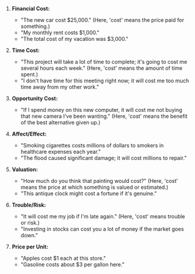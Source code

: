 1. **Financial Cost:**
   - "The new car cost $25,000." (Here, 'cost' means the price paid for something.)
   - "My monthly rent costs $1,000."
   - "The total cost of my vacation was $3,000."

2. **Time Cost:**
   - "This project will take a lot of time to complete; it's going to cost me several hours each week." (Here, 'cost' means the amount of time spent.)
   - "I don't have time for this meeting right now; it will cost me too much time away from my other work."

3. **Opportunity Cost:**
   - "If I spend money on this new computer, it will cost me not buying that new camera I've been wanting." (Here, 'cost' means the benefit of the best alternative given up.)

4. **Affect/Effect:**
   - "Smoking cigarettes costs millions of dollars to smokers in healthcare expenses each year."
   - "The flood caused significant damage; it will cost millions to repair."

5. **Valuation:**
   - "How much do you think that painting would cost?" (Here, 'cost' means the price at which something is valued or estimated.)
   - "This antique clock might cost a fortune if it's genuine."

6. **Trouble/Risk:**
   - "It will cost me my job if I'm late again." (Here, 'cost' means trouble or risk.)
   - "Investing in stocks can cost you a lot of money if the market goes down."

7. **Price per Unit:**
   - "Apples cost $1 each at this store."
   - "Gasoline costs about $3 per gallon here."
